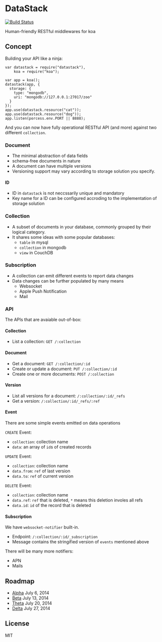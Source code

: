 # DataStack

[![Build Status](https://travis-ci.org/RobinQu/datastack.svg?branch=master)](https://travis-ci.org/RobinQu/datastack)

Human-friendly RESTful middlewares for koa

## Concept

Building your API like a ninja:


    var datastack = require("datastack"),
        koa = require("koa");

    var app = koa();
    datastack(app, {
      storage: {
        type: "mongodb",
        uri: "mongodb://127.0.0.1:27017/zoo"
      }
    });
    app.use(datastack.resource("cat"));
    app.use(datastack.resource("dog"));
    app.listen(porcess.env.PORT || 8888);


And you can now have fully operational RESTful API (and more) against two different `collection`.


### Document

* The minimal abstraction of data fields
* schema-free documents in nature
* A document can have multiple versions
* Versioning support may vary according to storage solution you specify.


#### ID

* ID in `datastack` is not neccssarily unique and mandatory
* Key name for a ID can be configured accroding to the implementation of storage solution

### Collection

* A subset of documents in your database, commonly grouped by their logical category.
* It shares some ideas with some popular databases:
  * `table` in mysql
  * `collection` in mongodb
  * `view` in CouchDB

### Subscription

* A collection can emit different events to report data changes
* Data changes can be further populated by many means
  * Websocket
  * Apple Push Notification
  * Mail

### API

The APIs that are avaiable out-of-box:

#### Collection

* List a collection: `GET /:collection`

#### Document

* Get a document: `GET /:collection/:id`
* Create or update a document: `PUT /:collection/:id`
* Create one or more documents: `POST /:collection`

#### Version

* List all versions for a document: `/:collection/:id/_refs`
* Get a version: `/:collection/:id/_refs/:ref`

#### Event

There are some simple events emitted on data operations

`CREATE` Event:

* `collection`: collection name
* `data`: an array of `id`s of created records

`UPDATE` Event:

* `collection`: collection name
* `data.from`: `ref` of last version
* `data.to`: `ref` of current version

`DELETE` Event:

* `collection`: collection name
* `data.ref`: `ref` that is deleted, `*` means this deletion involes all refs
* `data.id`: `id` of the record that is deleted

#### Subscription

We have `websocket-notifier` built-in.

* Endpoint: `/:collection/:id/_subscription`
* Message contains the stringified version of `events` mentioned above

There will be many more notifiers:

* APN
* Mails

## Roadmap

* [Alpha](https://github.com/RobinQu/datastack/issues?milestone=1&state=open) July 6, 2014
* [Beta](https://github.com/RobinQu/datastack/issues?milestone=2&state=open) July 13, 2014
* [Theta](https://github.com/RobinQu/datastack/issues?milestone=3&state=open) July 20, 2014
* [Delta](https://github.com/RobinQu/datastack/issues?milestone=4&state=open) July 27, 2014

## License

MIT